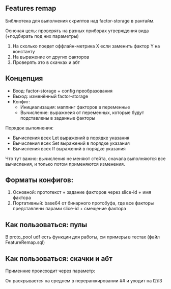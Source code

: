 ## Features remap
Библиотека для выполнения скриптов над factor-storage в рантайм.

Осноная цель: проверять на разных приборах утверждения вида (+подбирать под них параметры)
1. На сколько поедет оффлайн-метрика X если заменить фактор Y на константу
2. На выражение от других факторов
3. Проверять это в скачках и абт

## Концепция

* Вход: factor-storage + config преобразования
* Выход: изменённый factor-storage
* Конфиг:
    * Инициализация: маппинг факторов в переменные
    * Вычисление: выражнеия от переменных, которые будут подставлены в заданные факторы

Порядок выполнения:
* Вычисления всех Let выражений в порядке указания
* Вычисления всех Set выражений в порядке указания
* Вычисления всех If выражений в порядке указания

Что тут важно: вычисления не меняют стейта, сначала выполняются все вычисления, и только потом применяются изменения.

## Форматы конфигов:

1. Основной: прототекст + задание факторов через slice-id + имя фактора
2. Портативный: base64 от бинарного протобуфа, где все факторы представлены парами slice-id + смещение фактора

## Как пользоваться: пулы
В proto_pool udf есть функции для работы, см примеры в тестах (файл FeatureRemap.sql)


## Как пользоваться: скачки и абт

Применние происходит через параметр:

Он раскрывается на среднем в переранжировании ## и уходит на l2/l3 

